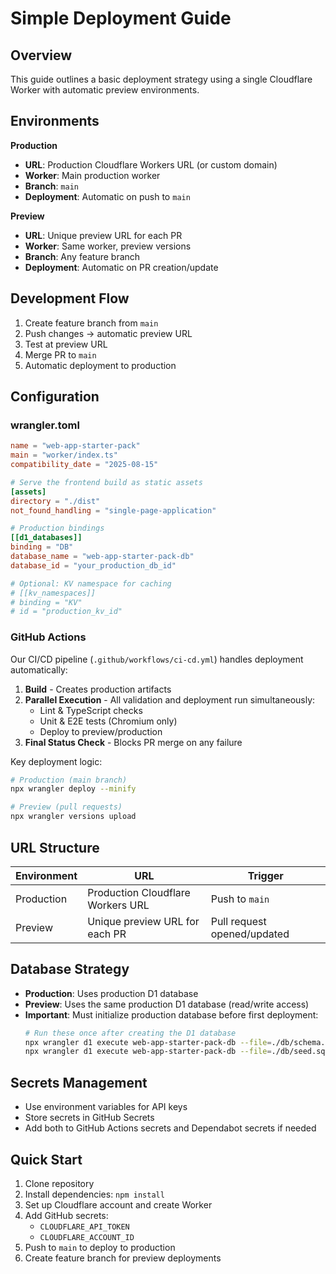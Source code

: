 # Simple Deployment Guide

## Overview

This guide outlines a basic deployment strategy using a single Cloudflare Worker with automatic preview environments.

## Environments

**Production**
- **URL**: Production Cloudflare Workers URL (or custom domain)
- **Worker**: Main production worker
- **Branch**: `main`
- **Deployment**: Automatic on push to `main`

**Preview**
- **URL**: Unique preview URL for each PR
- **Worker**: Same worker, preview versions
- **Branch**: Any feature branch
- **Deployment**: Automatic on PR creation/update

## Development Flow

1. Create feature branch from `main`
2. Push changes → automatic preview URL
3. Test at preview URL
4. Merge PR to `main`
5. Automatic deployment to production

## Configuration

### wrangler.toml
```toml
name = "web-app-starter-pack"
main = "worker/index.ts"
compatibility_date = "2025-08-15"

# Serve the frontend build as static assets
[assets]
directory = "./dist"
not_found_handling = "single-page-application"

# Production bindings
[[d1_databases]]
binding = "DB"
database_name = "web-app-starter-pack-db"
database_id = "your_production_db_id"

# Optional: KV namespace for caching
# [[kv_namespaces]]
# binding = "KV"
# id = "production_kv_id"
```

### GitHub Actions

Our CI/CD pipeline (`.github/workflows/ci-cd.yml`) handles deployment automatically:

1. **Build** - Creates production artifacts
2. **Parallel Execution** - All validation and deployment run simultaneously:
   - Lint & TypeScript checks
   - Unit & E2E tests (Chromium only)
   - Deploy to preview/production
3. **Final Status Check** - Blocks PR merge on any failure

Key deployment logic:
```bash
# Production (main branch)
npx wrangler deploy --minify

# Preview (pull requests)
npx wrangler versions upload
```

## URL Structure

| Environment | URL | Trigger |
|------------|-----|---------|
| Production | Production Cloudflare Workers URL | Push to `main` |
| Preview | Unique preview URL for each PR | Pull request opened/updated |

## Database Strategy

- **Production**: Uses production D1 database
- **Preview**: Uses the same production D1 database (read/write access)
- **Important**: Must initialize production database before first deployment:
  ```bash
  # Run these once after creating the D1 database
  npx wrangler d1 execute web-app-starter-pack-db --file=./db/schema.sql --remote
  npx wrangler d1 execute web-app-starter-pack-db --file=./db/seed.sql --remote
  ```

## Secrets Management

- Use environment variables for API keys
- Store secrets in GitHub Secrets
- Add both to GitHub Actions secrets and Dependabot secrets if needed

## Quick Start

1. Clone repository
2. Install dependencies: `npm install`
3. Set up Cloudflare account and create Worker
4. Add GitHub secrets:
   - `CLOUDFLARE_API_TOKEN`
   - `CLOUDFLARE_ACCOUNT_ID`
5. Push to `main` to deploy to production
6. Create feature branch for preview deployments
